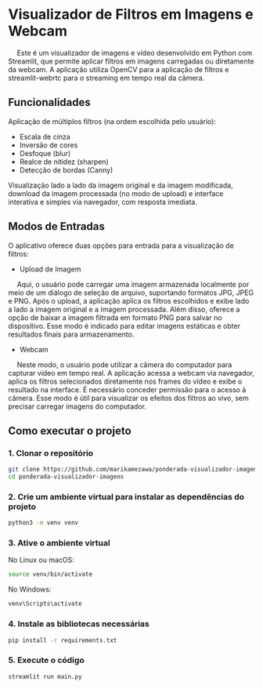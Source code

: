 # Visualizador de Filtros em Imagens e Webcam

&emsp; Este é um visualizador de imagens e vídeo desenvolvido em Python com Streamlit, que permite aplicar filtros em imagens carregadas ou diretamente da webcam. A aplicação utiliza OpenCV para a aplicação de filtros  e streamlit-webrtc para o streaming em tempo real da câmera.


## Funcionalidades
Aplicação de múltiplos filtros (na ordem escolhida pelo usuário):

- Escala de cinza
- Inversão de cores
- Desfoque (blur)
- Realce de nitidez (sharpen)
- Detecção de bordas (Canny)

Visualização lado a lado da imagem original e da imagem modificada, download da imagem processada (no modo de upload) e interface interativa e simples via navegador, com resposta imediata.

## Modos de Entradas

O aplicativo oferece duas opções para entrada para a visualização de filtros:

- Upload de Imagem  

&emsp; Aqui, o usuário pode carregar uma imagem armazenada localmente por meio de um diálogo de seleção de arquivo, suportando formatos JPG, JPEG e PNG. Após o upload, a aplicação aplica os filtros escolhidos e exibe lado a lado a imagem original e a imagem processada. Além disso, oferece a opção de baixar a imagem filtrada em formato PNG para salvar no dispositivo. Esse modo é indicado para editar imagens estáticas e obter resultados finais para armazenamento.

- Webcam 

&emsp; Neste modo, o usuário pode utilizar a câmera do computador para capturar vídeo em tempo real. A aplicação acessa a webcam via navegador, aplica os filtros selecionados diretamente nos frames do vídeo e exibe o resultado na interface. É necessário conceder permissão para o acesso à câmera. Esse modo é útil para visualizar os efeitos dos filtros ao vivo, sem precisar carregar imagens do computador.

## Como executar o projeto

### 1. Clonar o repositório

```bash
git clone https://github.com/marikamezawa/ponderada-visualizador-imagens.git
cd ponderada-visualizador-imagens
```

### 2. Crie um ambiente virtual para instalar as dependências do projeto

```bash
python3 -m venv venv
```

### 3. Ative o ambiente virtual


No Linux ou macOS:
```bash
source venv/bin/activate
```

No Windows:

```bash
venv\Scripts\activate
```
### 4. Instale as bibliotecas necessárias

```bash
pip install -r requirements.txt
```

### 5. Execute o código

```bash
streamlit run main.py
```


